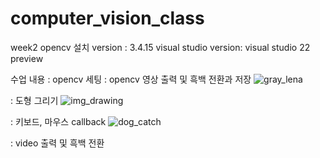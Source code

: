 # computer_vision_class
week2
opencv 설치 
version : 3.4.15 
visual studio version: visual studio 22 preview 

수업 내용
: opencv 세팅
: opencv 영상 출력 및 흑백 전환과 저장
![gray_lena](https://user-images.githubusercontent.com/71697671/133063743-b511251a-75d6-4210-87cc-99fcabd943e6.jpg)

: 도형 그리기 
![img_drawing](https://user-images.githubusercontent.com/71697671/133063776-0c7d5fb4-dc19-4019-bee4-dd08d98dc9a9.jpg)

: 키보드, 마우스 callback
![dog_catch](https://user-images.githubusercontent.com/71697671/133063809-c49eda7e-29ae-44ea-a2cd-d05a8c39b95d.jpg)

: video 출력 및 흑백 전환
